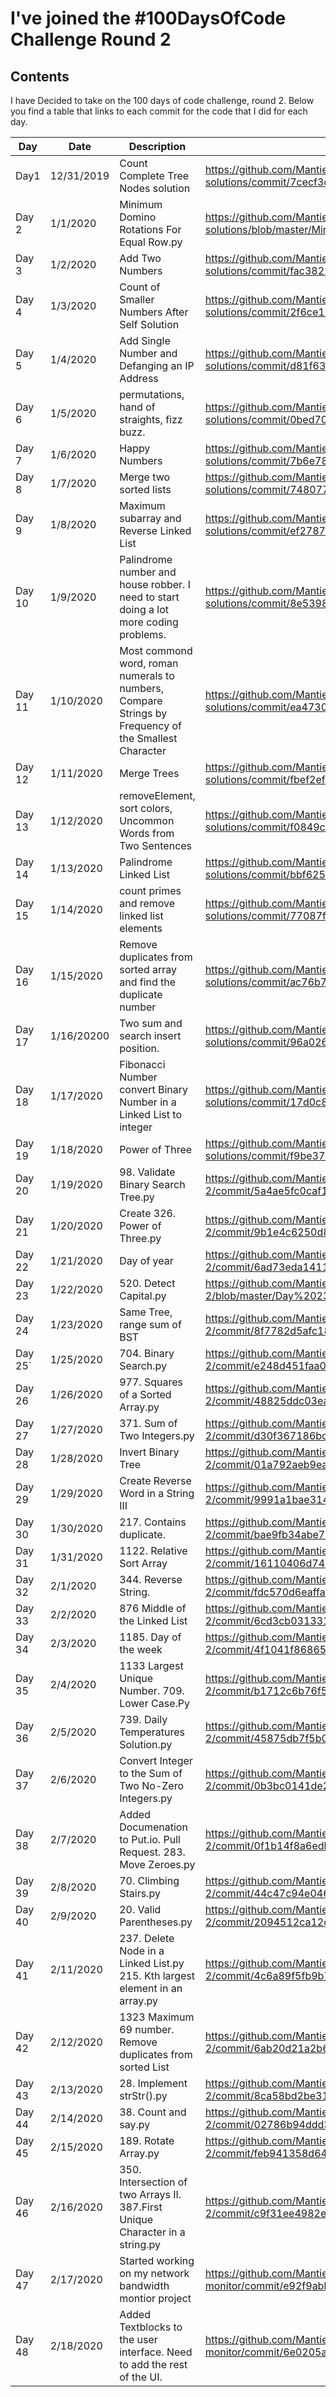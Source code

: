 # I've joined the #100DaysOfCode Challenge Round 2

## Contents

I have Decided to take on the 100 days of code challenge, round 2.  Below you find a table that links to each commit for the code that I did for each day. 

| ﻿Day 	| Date 	| Description 	| Commit Hyperlink 	|  	|
|---------	|------------	|------------------------------------------------------------------------------------------------------	|------------------------------------------------------------------------------------------------------------------	|---	|
| Day1 	| 12/31/2019 	| Count Complete Tree Nodes  solution 	| https://github.com/MantieReid/leetcode-solutions/commit/7cecf3d3cd9025f041a2a8d2f66dd7477d469fd8 	|  	|
| Day 2 	| 1/1/2020 	| Minimum Domino Rotations For Equal Row.py 	| https://github.com/MantieReid/leetcode-solutions/blob/master/Minimum%20Domino%20Rotations%20For%20Equal%20Row.py 	|  	|
| Day 3 	| 1/2/2020 	| Add Two Numbers 	| https://github.com/MantieReid/leetcode-solutions/commit/fac382238664fa58292d5a25379dff0f3df0519c 	|  	|
| Day 4 	| 1/3/2020 	| Count of Smaller Numbers After Self Solution 	| https://github.com/MantieReid/leetcode-solutions/commit/2f6ce15b5b110e9bc129a216bc4949dbb82d0ad4 	|  	|
| Day 5 	| 1/4/2020 	| Add Single Number and Defanging an IP Address 	| https://github.com/MantieReid/leetcode-solutions/commit/d81f636870b0a0c05dcfdb403db90ef61aa667f4 	|  	|
| Day 6 	| 1/5/2020 	| permutations, hand of straights, fizz buzz. 	| https://github.com/MantieReid/leetcode-solutions/commit/0bed7058919b1f39c52fc9180ad704ac0322de78 	|  	|
| Day 7 	| 1/6/2020 	| Happy Numbers 	| https://github.com/MantieReid/leetcode-solutions/commit/7b6e784fa8ef8a658cf35f452a866854a8954232 	|  	|
| Day 8 	| 1/7/2020 	| Merge two sorted lists 	| https://github.com/MantieReid/leetcode-solutions/commit/748077bda08b3c102798afe7042cb83bc57e45c0 	|  	|
| Day 9 	| 1/8/2020 	| Maximum subarray and Reverse Linked List 	| https://github.com/MantieReid/leetcode-solutions/commit/ef2787a12749db73be36583bcba32ee5b97d4a2f 	|  	|
| Day 10 	| 1/9/2020 	| Palindrome number and house robber. I need to start doing a lot more coding problems. 	| https://github.com/MantieReid/leetcode-solutions/commit/8e53983a9b8111d504d2fee7ac87f608389a8378 	|  	|
| Day 11 	| 1/10/2020 	| Most commond word, roman numerals to numbers, Compare Strings by Frequency of the Smallest Character 	| https://github.com/MantieReid/leetcode-solutions/commit/ea4730cf232f8cb74f5c89882de29cf2e7cb8f22 	|  	|
| Day 12 	| 1/11/2020 	| Merge Trees 	| https://github.com/MantieReid/leetcode-solutions/commit/fbef2ef69df518c6f67d15a1af7465bf222719d6 	|  	|
| Day 13 	| 1/12/2020 	| removeElement, sort colors,  Uncommon Words from Two Sentences 	| https://github.com/MantieReid/leetcode-solutions/commit/f0849cfb5a0f6d3ad9b6f085fe0e7c9cb757e627 	|  	|
| Day 14 	| 1/13/2020 	| Palindrome Linked List 	| https://github.com/MantieReid/leetcode-solutions/commit/bbf625c7811e17ca81488991ab207b0efd9614b5 	|  	|
| Day 15 	| 1/14/2020 	| count primes and remove linked list elements 	| https://github.com/MantieReid/leetcode-solutions/commit/77087fe04d981729ea10e2a91463ebf77b785dee 	|  	|
| Day 16 	| 1/15/2020 	| Remove duplicates from sorted array and find the duplicate number 	| https://github.com/MantieReid/leetcode-solutions/commit/ac76b724b6aef7d9c60f54e110d2e3c8c5291ca1 	|  	|
| Day 17 	| 1/16/20200 	| Two sum and search insert position. 	| https://github.com/MantieReid/leetcode-solutions/commit/96a0266108f1ce99f8e46eac93e13d8eec2cadeb 	|  	|
| Day 18 	| 1/17/2020 	| Fibonacci Number convert Binary Number in a Linked List to integer 	| https://github.com/MantieReid/leetcode-solutions/commit/17d0c8755419246f6f0768181c299065f9bf2d61 	|  	|
| Day 19 	| 1/18/2020 	| Power of Three 	| https://github.com/MantieReid/leetcode-solutions/commit/f9be37574057d5ff6a0d5fab5131f69b2fd732d8 	|  	|
| Day 20 	| 1/19/2020 	| 98. Validate Binary Search Tree.py 	| https://github.com/MantieReid/100-days-of-code-round-2/commit/5a4ae5fc0caf16401dd445f2be045d450853ece0 	|  	|
| Day 21 	| 1/20/2020 	| Create 326. Power of Three.py 	| https://github.com/MantieReid/100-days-of-code-round-2/commit/9b1e4c6250d8af212d478ebfff494eea6cad3866 	|  	|
| Day 22 	| 1/21/2020 	| Day of year 	| https://github.com/MantieReid/100-days-of-code-round-2/commit/6ad73eda14118b3f8f84d053f3befa003db23d58 	|  	|
| Day 23 	| 1/22/2020 	| 520. Detect Capital.py 	| https://github.com/MantieReid/100-days-of-code-round-2/blob/master/Day%2023/520.%20Detect%20Capital.py 	|  	|
| Day 24 	| 1/23/2020 	| Same Tree, range sum of BST 	| https://github.com/MantieReid/100-days-of-code-round-2/commit/8f7782d5afc18b2c9045cc0e2c31dc0eaf591bf0 	|  	|
| Day 25` 	| 1/25/2020 	| 704. Binary Search.py 	| https://github.com/MantieReid/100-days-of-code-round-2/commit/e248d451faa0b0b769f4bd46e02481f7a7cf5f29 	|  	|
| Day 26 	| 1/26/2020 	| 977. Squares of a Sorted Array.py 	| https://github.com/MantieReid/100-days-of-code-round-2/commit/48825ddc03ea81a9ff20f8222be533df40a21efc 	|  	|
| Day 27 	| 1/27/2020 	| 371. Sum of Two Integers.py 	| https://github.com/MantieReid/100-days-of-code-round-2/commit/d30f367186bc7c449e4b690a6f214e9b0d414f0d 	|  	|
| Day 28 	| 1/28/2020 	| Invert Binary Tree 	| https://github.com/MantieReid/100-days-of-code-round-2/commit/01a792aeb9eab3dbc587ddef4ba092661aa44b6d 	|  	|
| Day 29 	| 1/29/2020 	| Create Reverse Word in a String III 	| https://github.com/MantieReid/100-days-of-code-round-2/commit/9991a1bae314883c374df86cc068afb035ea2648 	|  	|
| Day 30 	| 1/30/2020 	| 217. Contains duplicate. 	| https://github.com/MantieReid/100-days-of-code-round-2/commit/bae9fb34abe76aef5545024da5deaa0aed180dbd 	|  	|
| Day 31 	| 1/31/2020 	| 1122. Relative Sort Array 	| https://github.com/MantieReid/100-days-of-code-round-2/commit/16110406d7465d784930b3ed5b5aad858f90605b 	|  	|
| Day 32 	| 2/1/2020 	| 344. Reverse String. 	| https://github.com/MantieReid/100-days-of-code-round-2/commit/fdc570d6eaffa023cde273d71e09a013b55dd188 	|  	|
| Day 33 	| 2/2/2020 	| 876 Middle of the Linked List 	| https://github.com/MantieReid/100-days-of-code-round-2/commit/6cd3cb03133138507757983d0fe05d77b7e59a8f 	|  	|
| Day 34 	| 2/3/2020 	| 1185. Day of the week 	| https://github.com/MantieReid/100-days-of-code-round-2/commit/4f1041f86865d5334d47a47d08f4819375e0af4c 	|  	|
| Day 35 	| 2/4/2020 	| 1133 Largest Unique Number.   709. Lower Case.Py 	| https://github.com/MantieReid/100-days-of-code-round-2/commit/b1712c6b76f5597a59fdc1d1bd09e9b877b7d208 	|  	|
| Day 36 	| 2/5/2020 	| 739. Daily Temperatures Solution.py 	| https://github.com/MantieReid/100-days-of-code-round-2/commit/45875db7f5b086c674eaa82ed82061404585df2e 	|  	|
| Day 37 	| 2/6/2020 	| Convert Integer to the Sum of Two No-Zero Integers.py 	| https://github.com/MantieReid/100-days-of-code-round-2/commit/0b3bc0141de202801936c1c2cf06c835b844386d 	|  	|
| Day 38 	| 2/7/2020 	| Added Documenation to Put.io. Pull Request. 283. Move Zeroes.py 	| https://github.com/MantieReid/100-days-of-code-round-2/commit/0f1b14f8a6edb26d91ba6127184a0350067f7d3e 	|  	|
| Day 39 	| 2/8/2020 	| 70. Climbing Stairs.py 	| https://github.com/MantieReid/100-days-of-code-round-2/commit/44c47c94e04623966539ae2f04ffffde380afedc 	|  	|
| Day 40 	| 2/9/2020 	| 20. Valid Parentheses.py 	| https://github.com/MantieReid/100-days-of-code-round-2/commit/2094512ca12c31db6dcc0a9bf1e15df90833635d 	|  	|
| Day 41 	| 2/11/2020 	| 237. Delete Node in a Linked List.py 215. Kth largest element in an array.py 	| https://github.com/MantieReid/100-days-of-code-round-2/commit/4c6a89f5fb9b744fba791884639c25ab91e5fa2e 	|  	|
| Day 42 	| 2/12/2020 	| 1323 Maximum 69 number. Remove duplicates from sorted List 	| https://github.com/MantieReid/100-days-of-code-round-2/commit/6ab20d21a2b61aaef883c4eee0cbc3c2b06d3293 	|  	|
| Day 43 	| 2/13/2020 	| 28. Implement strStr().py 	| https://github.com/MantieReid/100-days-of-code-round-2/commit/8ca58bd2be319896175352214452163324147282 	|  	|
| Day 44 	| 2/14/2020 	| 38. Count and say.py 	| https://github.com/MantieReid/100-days-of-code-round-2/commit/02786b94ddd3fb223316d1d2646abd63d9a9c8ec 	|  	|
| Day 45 	| 2/15/2020 	| 189. Rotate Array.py 	| https://github.com/MantieReid/100-days-of-code-round-2/commit/feb941358d6429ca2e230cc5e9d8c7f33551fb0c 	|  	|
| Day 46 	| 2/16/2020 	| 350. Intersection of two Arrays II.  387.First Unique Character in a string.py 	| https://github.com/MantieReid/100-days-of-code-round-2/commit/c9f31ee4982ea27b46b3ec99b27eb25ac9bf747b 	|  	|
| Day 47 	| 2/17/2020 	| Started working on my network bandwidth montior project 	|https://github.com/MantieReid/network-bandwidth-monitor/commit/e92f9abbdcbf21a29647e2a4dca2fc0c35b358fc  	|  	|
| Day 48 	| 2/18/2020 	| Added Textblocks to the user interface. Need to add the rest of the UI. 	|https://github.com/MantieReid/network-bandwidth-monitor/commit/6e0205acc028d9b16e7c20787063b6811b194fa6  	|  	|

